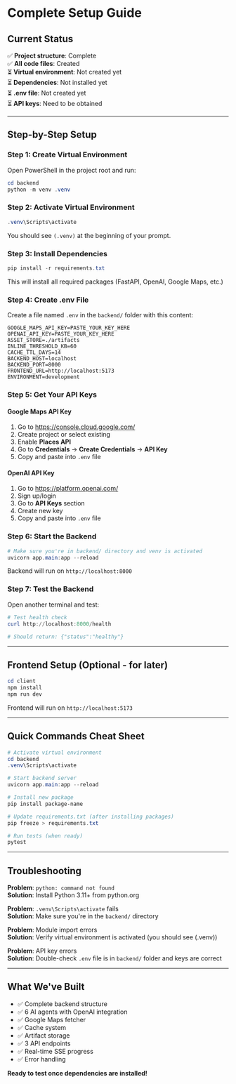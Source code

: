# Complete Setup Guide

## Current Status

✅ **Project structure**: Complete  
✅ **All code files**: Created  
⏳ **Virtual environment**: Not created yet  
⏳ **Dependencies**: Not installed yet  
⏳ **.env file**: Not created yet  
⏳ **API keys**: Need to be obtained

---

## Step-by-Step Setup

### Step 1: Create Virtual Environment

Open PowerShell in the project root and run:

```powershell
cd backend
python -m venv .venv
```

### Step 2: Activate Virtual Environment

```powershell
.venv\Scripts\activate
```

You should see `(.venv)` at the beginning of your prompt.

### Step 3: Install Dependencies

```powershell
pip install -r requirements.txt
```

This will install all required packages (FastAPI, OpenAI, Google Maps, etc.)

### Step 4: Create .env File

Create a file named `.env` in the `backend/` folder with this content:

```env
GOOGLE_MAPS_API_KEY=PASTE_YOUR_KEY_HERE
OPENAI_API_KEY=PASTE_YOUR_KEY_HERE
ASSET_STORE=./artifacts
INLINE_THRESHOLD_KB=60
CACHE_TTL_DAYS=14
BACKEND_HOST=localhost
BACKEND_PORT=8000
FRONTEND_URL=http://localhost:5173
ENVIRONMENT=development
```

### Step 5: Get Your API Keys

#### Google Maps API Key

1. Go to https://console.cloud.google.com/
2. Create project or select existing
3. Enable **Places API**
4. Go to **Credentials** → **Create Credentials** → **API Key**
5. Copy and paste into `.env` file

#### OpenAI API Key

1. Go to https://platform.openai.com/
2. Sign up/login
3. Go to **API Keys** section
4. Create new key
5. Copy and paste into `.env` file

### Step 6: Start the Backend

```powershell
# Make sure you're in backend/ directory and venv is activated
uvicorn app.main:app --reload
```

Backend will run on `http://localhost:8000`

### Step 7: Test the Backend

Open another terminal and test:

```powershell
# Test health check
curl http://localhost:8000/health

# Should return: {"status":"healthy"}
```

---

## Frontend Setup (Optional - for later)

```powershell
cd client
npm install
npm run dev
```

Frontend will run on `http://localhost:5173`

---

## Quick Commands Cheat Sheet

```powershell
# Activate virtual environment
cd backend
.venv\Scripts\activate

# Start backend server
uvicorn app.main:app --reload

# Install new package
pip install package-name

# Update requirements.txt (after installing packages)
pip freeze > requirements.txt

# Run tests (when ready)
pytest
```

---

## Troubleshooting

**Problem**: `python: command not found`  
**Solution**: Install Python 3.11+ from python.org

**Problem**: `.venv\Scripts\activate` fails  
**Solution**: Make sure you're in the `backend/` directory

**Problem**: Module import errors  
**Solution**: Verify virtual environment is activated (you should see (.venv))

**Problem**: API key errors  
**Solution**: Double-check `.env` file is in `backend/` folder and keys are correct

---

## What We've Built

- ✅ Complete backend structure
- ✅ 6 AI agents with OpenAI integration
- ✅ Google Maps fetcher
- ✅ Cache system
- ✅ Artifact storage
- ✅ 3 API endpoints
- ✅ Real-time SSE progress
- ✅ Error handling

**Ready to test once dependencies are installed!**

